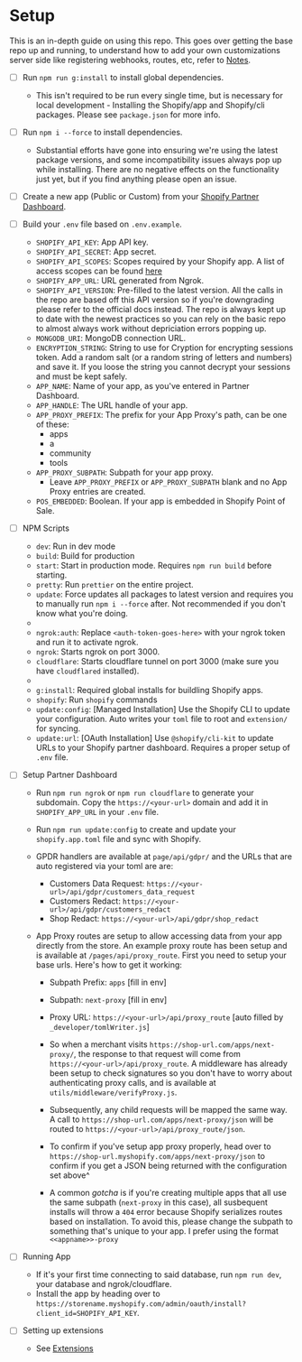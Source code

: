 # Setup

This is an in-depth guide on using this repo. This goes over getting the base repo up and running, to understand how to add your own customizations server side like registering webhooks, routes, etc, refer to [Notes](/docs/NOTES.md).

- [ ] Run `npm run g:install` to install global dependencies.

  - This isn't required to be run every single time, but is necessary for local development - Installing the Shopify/app and Shopify/cli packages. Please see `package.json` for more info.

- [ ] Run `npm i --force` to install dependencies.

  - Substantial efforts have gone into ensuring we're using the latest package versions, and some incompatibility issues always pop up while installing. There are no negative effects on the functionality just yet, but if you find anything please open an issue.

- [ ] Create a new app (Public or Custom) from your [Shopify Partner Dashboard](https://partners.shopify.com).

- [ ] Build your `.env` file based on `.env.example`.

  - `SHOPIFY_API_KEY`: App API key.
  - `SHOPIFY_API_SECRET`: App secret.
  - `SHOPIFY_API_SCOPES`: Scopes required by your Shopify app. A list of access scopes can be found [here](https://shopify.dev/api/usage/access-scopes)
  - `SHOPIFY_APP_URL`: URL generated from Ngrok.
  - `SHOPIFY_API_VERSION`: Pre-filled to the latest version. All the calls in the repo are based off this API version so if you're downgrading please refer to the official docs instead. The repo is always kept up to date with the newest practices so you can rely on the basic repo to almost always work without depriciation errors popping up.
  - `MONGODB_URI`: MongoDB connection URL.
  - `ENCRYPTION_STRING`: String to use for Cryption for encrypting sessions token. Add a random salt (or a random string of letters and numbers) and save it. If you loose the string you cannot decrypt your sessions and must be kept safely.
  - `APP_NAME`: Name of your app, as you've entered in Partner Dashboard.
  - `APP_HANDLE`: The URL handle of your app.
  - `APP_PROXY_PREFIX`: The prefix for your App Proxy's path, can be one of these:
    - apps
    - a
    - community
    - tools
  - `APP_PROXY_SUBPATH`: Subpath for your app proxy.
    - Leave `APP_PROXY_PREFIX` or `APP_PROXY_SUBPATH` blank and no App Proxy entries are created.
  - `POS_EMBEDDED`: Boolean. If your app is embedded in Shopify Point of Sale.

- [ ] NPM Scripts

  - `dev`: Run in dev mode
  - `build`: Build for production
  - `start`: Start in production mode. Requires `npm run build` before starting.
  - `pretty`: Run `prettier` on the entire project.
  - `update`: Force updates all packages to latest version and requires you to manually run `npm i --force` after. Not recommended if you don't know what you're doing.
  -
  - `ngrok:auth`: Replace `<auth-token-goes-here>` with your ngrok token and run it to activate ngrok.
  - `ngrok`: Starts ngrok on port 3000.
  - `cloudflare`: Starts cloudflare tunnel on port 3000 (make sure you have `cloudflared` installed).
  -
  - `g:install`: Required global installs for buildling Shopify apps.
  - `shopify`: Run `shopify` commands
  - `update:config`: [Managed Installation] Use the Shopify CLI to update your configuration. Auto writes your `toml` file to root and `extension/` for syncing.
  - `update:url`: [OAuth Installation] Use `@shopify/cli-kit` to update URLs to your Shopify partner dashboard. Requires a proper setup of `.env` file.

- [ ] Setup Partner Dashboard

  - Run `npm run ngrok` or `npm run cloudflare` to generate your subdomain. Copy the `https://<your-url>` domain and add it in `SHOPIFY_APP_URL` in your `.env` file.
  - Run `npm run update:config` to create and update your `shopify.app.toml` file and sync with Shopify.
  - GPDR handlers are available at `page/api/gdpr/` and the URLs that are auto registered via your toml are are:
    - Customers Data Request: `https://<your-url>/api/gdpr/customers_data_request`
    - Customers Redact: `https://<your-url>/api/gdpr/customers_redact`
    - Shop Redact: `https://<your-url>/api/gdpr/shop_redact`
  - App Proxy routes are setup to allow accessing data from your app directly from the store. An example proxy route has been setup and is available at `/pages/api/proxy_route`. First you need to setup your base urls. Here's how to get it working:

    - Subpath Prefix: `apps` [fill in env]
    - Subpath: `next-proxy` [fill in env]
    - Proxy URL: `https://<your-url>/api/proxy_route` [auto filled by `_developer/tomlWriter.js`]

    - So when a merchant visits `https://shop-url.com/apps/next-proxy/`, the response to that request will come from `https://<your-url>/api/proxy_route`. A middleware has already been setup to check signatures so you don't have to worry about authenticating proxy calls, and is available at `utils/middleware/verifyProxy.js`.
    - Subsequently, any child requests will be mapped the same way. A call to `https://shop-url.com/apps/next-proxy/json` will be routed to `https://<your-url>/api/proxy_route/json`.
    - To confirm if you've setup app proxy properly, head over to `https://shop-url.myshopify.com/apps/next-proxy/json` to confirm if you get a JSON being returned with the configuration set above^
    - A common _gotcha_ is if you're creating multiple apps that all use the same subpath (`next-proxy` in this case), all susbequent installs will throw a `404` error because Shopify serializes routes based on installation. To avoid this, please change the subpath to something that's unique to your app. I prefer using the format `<<appname>>-proxy`

- [ ] Running App

  - If it's your first time connecting to said database, run `npm run dev`, your database and ngrok/cloudflare.
  - Install the app by heading over to `https://storename.myshopify.com/admin/oauth/install?client_id=SHOPIFY_API_KEY`.

- [ ] Setting up extensions
  - See [Extensions](./EXTENSIONS.md)
